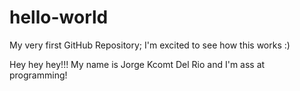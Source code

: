 # hello-world
My very first GitHub Repository; I'm excited to see how this works :)

Hey hey hey!!!
My name is Jorge Kcomt Del Rio and I'm ass at programming!
